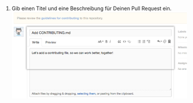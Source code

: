 1. Gib einen Titel und eine Beschreibung für Deinen Pull Request ein. ![Felder für Pull-Request-Titel und -Beschreibung](/assets/images/help/pull_requests/pullrequest-description.png)
